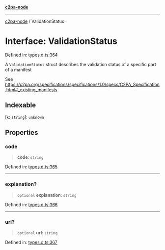 [**c2pa-node**](../README.md)

***

[c2pa-node](../README.md) / ValidationStatus

# Interface: ValidationStatus

Defined in: [types.d.ts:364](https://github.com/contentauth/c2pa-node-v2/blob/5303c5fd1e9a72d23f327699b48a7620e901a41c/js-src/types.d.ts#L364)

A `ValidationStatus` struct describes the validation status of a specific part of a manifest

See <https://c2pa.org/specifications/specifications/1.0/specs/C2PA_Specification.html#_existing_manifests>

## Indexable

\[`k`: `string`\]: `unknown`

## Properties

### code

> **code**: `string`

Defined in: [types.d.ts:365](https://github.com/contentauth/c2pa-node-v2/blob/5303c5fd1e9a72d23f327699b48a7620e901a41c/js-src/types.d.ts#L365)

***

### explanation?

> `optional` **explanation**: `string`

Defined in: [types.d.ts:366](https://github.com/contentauth/c2pa-node-v2/blob/5303c5fd1e9a72d23f327699b48a7620e901a41c/js-src/types.d.ts#L366)

***

### url?

> `optional` **url**: `string`

Defined in: [types.d.ts:367](https://github.com/contentauth/c2pa-node-v2/blob/5303c5fd1e9a72d23f327699b48a7620e901a41c/js-src/types.d.ts#L367)
